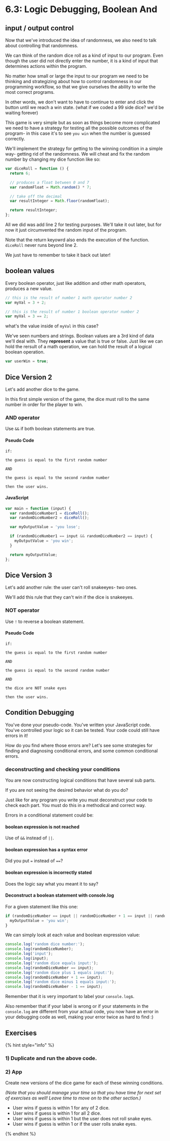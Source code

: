 # 6.3: Logic Debugging, Boolean And

## input / output control

Now that we've introduced the idea of randomness, we also need to talk about controlling that randomness.

We can think of the random dice roll as a kind of input to our program. Even though the user did not directly enter the number, it is a kind of input that determines actions within the program.

No matter how small or large the input to our program we need to be thinking and strategizing about how to control randomness in our programming workflow, so that we give ourselves the ability to write the most correct programs.

In other words, we don't want to have to continue to enter and click the button until we reach a win state. \(what if we coded a 99 side dice? we'd be waiting forever\)

This game is very simple but as soon as things become more complicated we need to have a strategy for testing all the possible outcomes of the program- in this case it's to see `you win` when the number is guessed correctly.

We'll implement the strategy for getting to the winning condition in a simple way- getting rid of the randomness. We will cheat and fix the random number by changing my dice function like so:

```javascript
var diceRoll = function () {
  return 6;

  // produces a float between 0 and 7
  var randomFloat = Math.random() * 7;

  // take off the decimal
  var resultInteger = Math.floor(randomFloat);

  return resultInteger;
};
```

All we did was add line 2 for testing purposes. We'll take it out later, but for now it just circumvented the random input of the program.

Note that the return keyowrd also ends the execution of the function. `diceRoll` never runs beyond line 2.

We just have to remember to take it back out later!

## boolean values

Every boolean operator, just like addition and other math operators, produces a new value.

```javascript
// this is the result of number 1 math operator number 2
var myVal = 3 + 2;
```

```javascript
// this is the result of number 1 boolean operator number 2
var myVal = 3 == 2;
```

what's the value inside of `myVal` in this case?

We've seen numbers and strings. Boolean values are a 3rd kind of data we'll deal with. They **represent** a value that is true or false. Just like we can hold the rersult of a math operation, we can hold the result of a logical boolean operation.

```javascript
var userWin = true;
```

## Dice Version 2

Let's add another dice to the game.

In this first simple version of the game, the dice must roll to the same number in order for the player to win.

### AND operator

Use `&&` if both boolean statements are true.

#### Pseudo Code

```text
if:

the guess is equal to the first random number

AND

the guess is equal to the second random number

then the user wins.
```

#### JavaScript

```javascript
var main = function (input) {
  var randomDiceNumber1 = diceRoll();
  var randomDiceNumber2 = diceRoll();

  var myOutputValue = 'you lose';

  if (randomDiceNumber1 == input && randomDiceNumber2 == input) {
    myOutputValue = 'you win';
  }

  return myOutputValue;
};
```

## Dice Version 3

Let's add another rule: the user can't roll snakeeyes- two ones.

We'll add this rule that they can't win if the dice is snakeeyes.

### NOT operator

Use `!` to reverse a boolean statement.

#### Pseudo Code

```text
if:

the guess is equal to the first random number

AND

the guess is equal to the second random number

AND

the dice are NOT snake eyes

then the user wins.
```

#### 

## Condition Debugging

You've done your pseudo-code. You've written your JavaScript code. You've controlled your logic so it can be tested. Your code could still have errors in it!

How do you find where those errors are? Let's see some strategies for finding and diagnosing conditional errors, and some common conditional errors.

### deconstructing and checking your conditions

You are now constructing logical conditions that have several sub parts.

If you are not seeing the desired behavior what do you do?

Just like for any program you write you must deconstruct your code to check each part. You must do this in a methodical and correct way.

Errors in a conditional statement could be:

#### boolean expression is not reached

Use of `&&` instead of `||`.

#### boolean expression has a syntax error

Did you put `=` instead of `==`?

#### boolean expression is incorrectly stated

Does the logic say what you meant it to say?

#### Deconstruct a boolean statement with console.log

For a given statement like this one:

```javascript
if (randomDiceNumber == input || randomDiceNumber + 1 == input || randomDiceNumber - 1 == input) {
  myOutputValue = 'you win';
}
```

We can simply look at each value and boolean expression value:

```javascript
console.log('random dice number:');
console.log(randomDiceNumber);
console.log('input');
console.log(input);
console.log('random dice equals input:');
console.log(randomDiceNumber == input);
console.log('random dice plus 1 equals input:');
console.log(randomDiceNumber + 1 == input);
console.log('random dice minus 1 equals input:');
console.log(randomDiceNumber - 1 == input);
```

Remember that it is very important to label your `console.log`s.

Also remember that if your label is wrong or if your statements in the `console.log` are different from your actual code, you now have an error in your debugging code as well, making your error twice as hard to find :\)

## Exercises

{% hint style="info" %}
### 1\) Duplicate and run the above code.

### 2\) App

Create new versions of the dice game for each of these winning conditions.

_\(Note that you should manage your time so that you have time for next set of exercises as well! Leave time to move on to the other section.\)_

* User wins if guess is within 1 for any of 2 dice.
* User wins if guess is within 1 for all 2 dice.
* User wins if guess is within 1 but the user does not roll snake eyes.
* User wins if guess is within 1 or if the user rolls snake eyes.  

 
{% endhint %}

